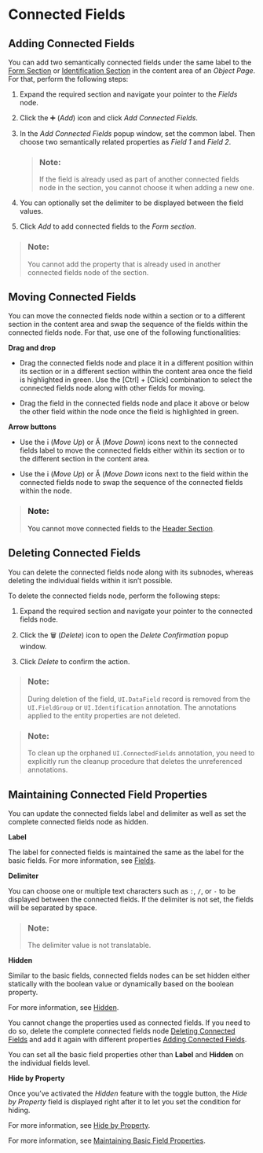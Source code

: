 <!-- loio5d85951736f84ee19ffb2abedbc739f2 -->

<link rel="stylesheet" type="text/css" href="../css/sap-icons.css"/>

# Connected Fields



<a name="loio5d85951736f84ee19ffb2abedbc739f2__section_pjn_c44_tyb"/>

## Adding Connected Fields

You can add two semantically connected fields under the same label to the [Form Section](form-section-4102b3d.md) or [Identification Section](identification-section-b83f501.md) in the content area of an *Object Page*. For that, perform the following steps:

1.  Expand the required section and navigate your pointer to the *Fields* node.

2.  Click the :heavy_plus_sign: \(*Add*\) icon and click *Add Connected Fields*.

3.  In the *Add Connected Fields* popup window, set the common label. Then choose two semantically related properties as *Field 1* and *Field 2*.

    > ### Note:  
    > If the field is already used as part of another connected fields node in the section, you cannot choose it when adding a new one.

4.  You can optionally set the delimiter to be displayed between the field values.

5.  Click *Add* to add connected fields to the *Form section*.

> ### Note:  
> You cannot add the property that is already used in another connected fields node of the section.



<a name="loio5d85951736f84ee19ffb2abedbc739f2__section_pt4_jx4_tyb"/>

## Moving Connected Fields

You can move the connected fields node within a section or to a different section in the content area and swap the sequence of the fields within the connected fields node. For that, use one of the following functionalities:

**Drag and drop**

-   Drag the connected fields node and place it in a different position within its section or in a different section within the content area once the field is highlighted in green. Use the [Ctrl\] + [Click\] combination to select the connected fields node along with other fields for moving.

-   Drag the field in the connected fields node and place it above or below the other field within the node once the field is highlighted in green.


**Arrow buttons**

-   Use the <span class="SAP-icons-V5"></span> \(*Move Up*\) or <span class="SAP-icons-V5"></span> \(*Move Down*\) icons next to the connected fields label to move the connected fields either within its section or to the different section in the content area.

-   Use the <span class="SAP-icons-V5"></span> \(*Move Up*\) or <span class="SAP-icons-V5"></span> \(*Move Down* icons next to the field within the connected fields node to swap the sequence of the connected fields within the node.


> ### Note:  
> You cannot move connected fields to the [Header Section](header-a05d7fc.md#loio8a127fc36f5640abaab0056e632fe630).



<a name="loio5d85951736f84ee19ffb2abedbc739f2__section_qtf_th5_tyb"/>

## Deleting Connected Fields

You can delete the connected fields node along with its subnodes, whereas deleting the individual fields within it isn’t possible.

To delete the connected fields node, perform the following steps:

1.  Expand the required section and navigate your pointer to the connected fields node.

2.  Click the :wastebasket: \(*Delete*\) icon to open the *Delete Confirmation* popup window.

3.  Click *Delete* to confirm the action.


> ### Note:  
> During deletion of the field, `UI.DataField` record is removed from the `UI.FieldGroup` or `UI.Identification` annotation. The annotations applied to the entity properties are not deleted.

> ### Note:  
> To clean up the orphaned `UI.ConnectedFields` annotation, you need to explicitly run the cleanup procedure that deletes the unreferenced annotations.



<a name="loio5d85951736f84ee19ffb2abedbc739f2__section_xyx_vj5_tyb"/>

## Maintaining Connected Field Properties

You can update the connected fields label and delimiter as well as set the complete connected fields node as hidden.

**Label**

The label for connected fields is maintained the same as the label for the basic fields. For more information, see [Fields](https://help.sap.com/docs/SAP_FIORI_tools/17d50220bcd848aa854c9c182d65b699/457f2e9699b5437fb09d56311055a4a0.html#fields).

**Delimiter**

You can choose one or multiple text characters such as `:`, `/`, or `-` to be displayed between the connected fields. If the delimiter is not set, the fields will be separated by space.

> ### Note:  
> The delimiter value is not translatable.

**Hidden**

Similar to the basic fields, connected fields nodes can be set hidden either statically with the boolean value or dynamically based on the boolean property.

For more information, see [Hidden](appendix-457f2e9.md#loiof7ad71792a0044d6b6172f078827bdc0).

You cannot change the properties used as connected fields. If you need to do so, delete the complete connected fields node [Deleting Connected Fields](https://help.sap.com/docs/SAP_FIORI_tools/17d50220bcd848aa854c9c182d65b699/5d85951736f84ee19ffb2abedbc739f2.html#deleting-connected-fields) and add it again with different properties [Adding Connected Fields](https://help.sap.com/docs/SAP_FIORI_tools/17d50220bcd848aa854c9c182d65b699/5d85951736f84ee19ffb2abedbc739f2.html#adding-connected-fields).

You can set all the basic field properties other than **Label** and **Hidden** on the individual fields level.

**Hide by Property**

Once you’ve activated the *Hidden* feature with the toggle button, the *Hide by Property* field is displayed right after it to let you set the condition for hiding.

For more information, see [Hide by Property](appendix-457f2e9.md#loio4e8bb3df433546f8a80f16e53b29e4c1).

For more information, see [Maintaining Basic Field Properties](https://help.sap.com/docs/SAP_FIORI_tools/bdf9573a206b492382cc747e731cf34b/2953503145dd428194c6dff252744ac1.html?state=DRAFT&version=DEV&q=label#maintaining-basic-field-properties).

